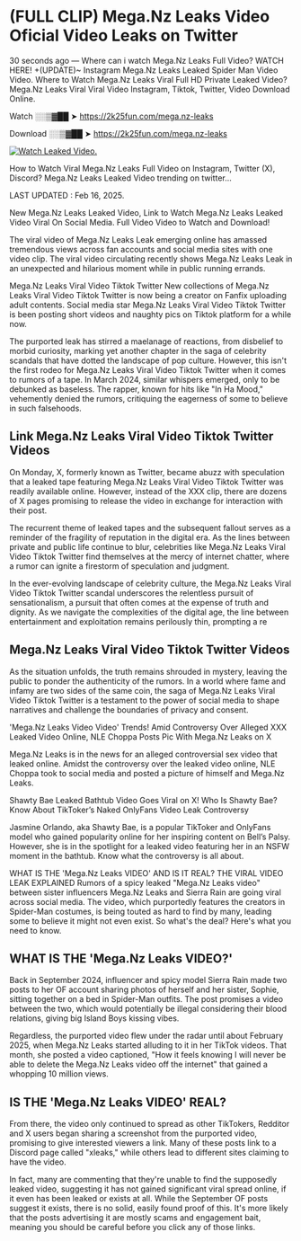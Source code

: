 # (FULL CLIP) Mega.Nz Leaks Video Oficial Video Leaks on Twitter

30 seconds ago — Where can i watch Mega.Nz Leaks Full Video? WATCH HERE! +(UPDATE)~ Instagram Mega.Nz Leaks Leaked Spider Man Video Video. Where to Watch Mega.Nz Leaks Viral Full HD Private Leaked Video? Mega.Nz Leaks Viral Viral Video Instagram, Tiktok, Twitter, Video Download Online.

Watch ░░▒▓██ ➤ https://2k25fun.com/mega.nz-leaks

Download ░░▒▓██ ➤ https://2k25fun.com/mega.nz-leaks

[![Watch Leaked Video.](https://miro.medium.com/v2/resize:fit:828/format:webp/1*cilzJN44JGOrTw9NJCrNHA.gif "Watch Leaked Video")](https://2k25fun.com/mega.nz-leaks)

How to Watch Viral Mega.Nz Leaks Full Video on Instagram, Twitter (X), Discord? Mega.Nz Leaks Leaked Video trending on twitter...

LAST UPDATED : Feb 16, 2025.

New Mega.Nz Leaks Leaked Video, Link to Watch Mega.Nz Leaks Leaked Video Viral On Social Media. Full Video Video to Watch and Download!

The viral video of Mega.Nz Leaks Leak emerging online has amassed tremendous views across fan accounts and social media sites with one video clip. The viral video circulating recently shows Mega.Nz Leaks Leak in an unexpected and hilarious moment while in public running errands.

Mega.Nz Leaks Viral Video Tiktok Twitter New collections of Mega.Nz Leaks Viral Video Tiktok Twitter is now being a creator on Fanfix uploading adult contents. Social media star Mega.Nz Leaks Viral Video Tiktok Twitter is been posting short videos and naughty pics on Tiktok platform for a while now.

The purported leak has stirred a maelanage of reactions, from disbelief to morbid curiosity, marking yet another chapter in the saga of celebrity scandals that have dotted the landscape of pop culture. However, this isn't the first rodeo for Mega.Nz Leaks Viral Video Tiktok Twitter when it comes to rumors of a tape. In March 2024, similar whispers emerged, only to be debunked as baseless. The rapper, known for hits like "In Ha Mood," vehemently denied the rumors, critiquing the eagerness of some to believe in such falsehoods.

## Link Mega.Nz Leaks Viral Video Tiktok Twitter Videos

On Monday, X, formerly known as Twitter, became abuzz with speculation that a leaked tape featuring Mega.Nz Leaks Viral Video Tiktok Twitter was readily available online. However, instead of the XXX clip, there are dozens of X pages promising to release the video in exchange for interaction with their post.

The recurrent theme of leaked tapes and the subsequent fallout serves as a reminder of the fragility of reputation in the digital era. As the lines between private and public life continue to blur, celebrities like Mega.Nz Leaks Viral Video Tiktok Twitter find themselves at the mercy of internet chatter, where a rumor can ignite a firestorm of speculation and judgment.

In the ever-evolving landscape of celebrity culture, the Mega.Nz Leaks Viral Video Tiktok Twitter scandal underscores the relentless pursuit of sensationalism, a pursuit that often comes at the expense of truth and dignity. As we navigate the complexities of the digital age, the line between entertainment and exploitation remains perilously thin, prompting a re

##  Mega.Nz Leaks Viral Video Tiktok Twitter Videos

As the situation unfolds, the truth remains shrouded in mystery, leaving the public to ponder the authenticity of the rumors. In a world where fame and infamy are two sides of the same coin, the saga of Mega.Nz Leaks Viral Video Tiktok Twitter is a testament to the power of social media to shape narratives and challenge the boundaries of privacy and consent.

'Mega.Nz Leaks Video Video' Trends! Amid Controversy Over Alleged XXX Leaked Video Online, NLE Choppa Posts Pic With Mega.Nz Leaks on X

Mega.Nz Leaks is in the news for an alleged controversial sex video that leaked online. Amidst the controversy over the leaked video online, NLE Choppa took to social media and posted a picture of himself and Mega.Nz Leaks.

Shawty Bae Leaked Bathtub Video Goes Viral on X! Who Is Shawty Bae? Know About TikToker’s Naked OnlyFans Video Leak Controversy

Jasmine Orlando, aka Shawty Bae, is a popular TikToker and OnlyFans model who gained popularity online for her inspiring content on Bell’s Palsy. However, she is in the spotlight for a leaked video featuring her in an NSFW moment in the bathtub. Know what the controversy is all about.

WHAT IS THE 'Mega.Nz Leaks VIDEO' AND IS IT REAL? THE VIRAL VIDEO LEAK EXPLAINED Rumors of a spicy leaked "Mega.Nz Leaks video" between sister influencers Mega.Nz Leaks and Sierra Rain are going viral across social media. The video, which purportedly features the creators in Spider-Man costumes, is being touted as hard to find by many, leading some to believe it might not even exist. So what's the deal? Here's what you need to know.

## WHAT IS THE 'Mega.Nz Leaks VIDEO?'

Back in September 2024, influencer and spicy model Sierra Rain made two posts to her OF account sharing photos of herself and her sister, Sophie, sitting together on a bed in Spider-Man outfits. The post promises a video between the two, which would potentially be illegal considering their blood relations, giving big Island Boys kissing vibes.

Regardless, the purported video flew under the radar until about February 2025, when Mega.Nz Leaks started alluding to it in her TikTok videos. That month, she posted a video captioned, "How it feels knowing I will never be able to delete the Mega.Nz Leaks video off the internet" that gained a whopping 10 million views.

## IS THE 'Mega.Nz Leaks VIDEO' REAL?

From there, the video only continued to spread as other TikTokers, Redditor and X users began sharing a screenshot from the purported video, promising to give interested viewers a link. Many of these posts link to a Discord page called "xleaks," while others lead to different sites claiming to have the video.

In fact, many are commenting that they're unable to find the supposedly leaked video, suggesting it has not gained significant viral spread online, if it even has been leaked or exists at all. While the September OF posts suggest it exists, there is no solid, easily found proof of this. It's more likely that the posts advertising it are mostly scams and engagement bait, meaning you should be careful before you click any of those links.